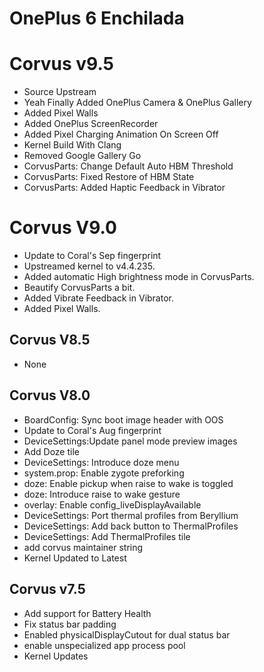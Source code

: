 # OnePlus 6 Enchilada

# Corvus v9.5

- Source Upstream
- Yeah Finally Added OnePlus Camera & OnePlus Gallery
- Added Pixel Walls
- Added OnePlus ScreenRecorder
- Added Pixel Charging Animation On Screen Off
- Kernel Build With Clang
- Removed Google Gallery Go
- CorvusParts: Change Default Auto HBM Threshold
- CorvusParts: Fixed Restore of HBM State
- CorvusParts: Added Haptic Feedback in Vibrator

# Corvus V9.0

- Update to Coral's Sep fingerprint
- Upstreamed kernel to v4.4.235.
- Added automatic High brightness mode in CorvusParts.
- Beautify CorvusParts a bit.
- Added Vibrate Feedback in Vibrator.
- Added Pixel Walls.

## Corvus V8.5

- None

## Corvus V8.0

- BoardConfig: Sync boot image header with OOS
- Update to Coral's Aug fingerprint
- DeviceSettings:Update panel mode preview images
- Add Doze tile
- DeviceSettings: Introduce doze menu 
- system.prop: Enable zygote preforking
- doze: Enable pickup when raise to wake is toggled
- doze: Introduce raise to wake gesture 
- overlay: Enable config_liveDisplayAvailable
- DeviceSettings: Port thermal profiles from Beryllium 
- DeviceSettings: Add back button to ThermalProfiles 
- DeviceSettings: Add ThermalProfiles tile 
- add corvus maintainer string
- Kernel Updated to Latest

## Corvus v7.5

- Add support for Battery Health
- Fix status bar padding
- Enabled physicalDisplayCutout for dual status bar
- enable unspecialized app process pool
- Kernel Updates
